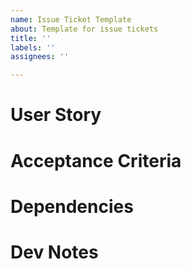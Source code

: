 ```yaml
---
name: Issue Ticket Template
about: Template for issue tickets
title: ''
labels: ''
assignees: ''

---
```


# User Story
# Acceptance Criteria
<!--- ERD --->
# Dependencies
# Dev Notes
<!--- Structure Checklist --->
<!--- Code Sample --->
